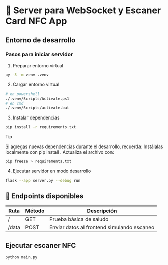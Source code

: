 # 📘 Server para WebSocket y Escaner Card NFC App

## Entorno de desarrollo

### Pasos para iniciar servidor

1. Preparar entorno virtual
```bash
py -3 -m venv .venv
```
2. Cargar entorno virtual
```bash
# en powershell
./.venv/Scripts/Activate.ps1
# en cmd
./.venv/Scripts/activate.bat
```
3. Instalar dependencias
```bash
pip install -r requirements.txt
```

> [!TIP]
> Si agregas nuevas dependencias durante el desarrollo, recuerda:
> Instálalas localmente con pip install <paquete>.
> Actualiza el archivo con:
> ```bash
> pip freeze > requirements.txt
> ```

4. Ejecutar servidor en modo desarrollo
```bash
flask --app server.py --debug run
```


## 🧪 Endpoints disponibles

Ruta| Método     |Descripción
-- |---| --
/ | GET | Prueba básica de saludo
/data |POST| Enviar datos al frontend simulando escaneo


## Ejecutar escaner NFC

```bash
python main.py
```